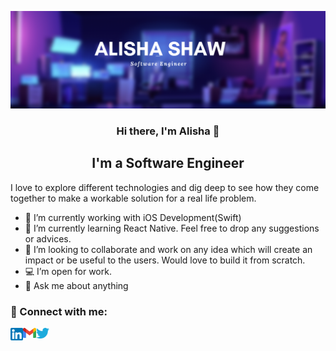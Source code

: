 <p align="center">
   <img src="https://github.com/alishashaw439/alishashaw439/blob/main/images/coverpicture.png" alt="my banner">
</p>

<h3 align="center">
Hi there, I'm Alisha 👋
</h3>

<h2 align="center">
I'm a Software Engineer
</h2> 

I love to explore different technologies and dig deep to see how they come together to make a workable solution for a real life problem.

- 🔭 I’m currently working with iOS Development(Swift)
- 🌱 I’m currently learning React Native. Feel free to drop any suggestions or advices.
- 👯 I’m looking to collaborate and work on any idea which will create an impact or be useful to the users. Would love to build it from scratch.
- :computer: I’m open for work.
- 💬 Ask me about anything

### 🤝 Connect with me:
<a href="https://www.linkedin.com/in/alisha-shaw/"><img align="left" src="https://github.com/alishashaw439/alishashaw439/blob/main/images/linkedin.png" width="20px"/></a>
<a href="alishashaw439@gmail.com"><img align="left" src="https://github.com/alishashaw439/alishashaw439/blob/main/images/gmail.png" width="21px"/></a>
<a href="https://twitter.com/AlishaShaw00"><img align="left" src="https://github.com/alishashaw439/alishashaw439/blob/main/images/twitter.png" width="21px"/></a>
</br>

